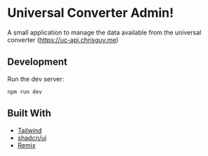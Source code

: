 # Universal Converter Admin!

A small application to manage the data available from the universal converter (https://uc-api.chrisguy.me)

## Development

Run the dev server:

```shellscript
npm run dev
```

## Built With

- [Tailwind](https://tailwindcss.com/)
- [shadcn/ui](https://ui.shadcn.com/)
- [Remix](https://remix.run/docs)
